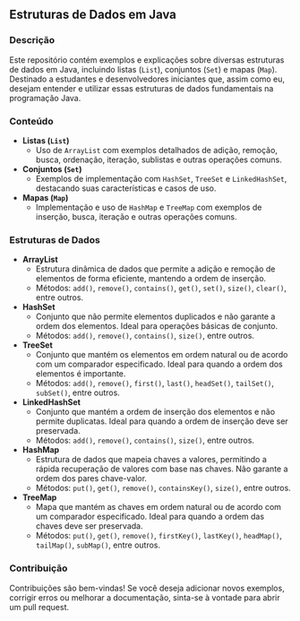 ## Estruturas de Dados em Java

### Descrição
Este repositório contém exemplos e explicações sobre diversas estruturas de dados em Java, incluindo listas (`List`), conjuntos (`Set`) e mapas (`Map`). Destinado a estudantes e desenvolvedores iniciantes que, assim como eu, desejam entender e utilizar essas estruturas de dados fundamentais na programação Java.

### Conteúdo
- **Listas (`List`)**
  - Uso de `ArrayList` com exemplos detalhados de adição, remoção, busca, ordenação, iteração, sublistas e outras operações comuns.
- **Conjuntos (`Set`)**
  - Exemplos de implementação com `HashSet`, `TreeSet` e `LinkedHashSet`, destacando suas características e casos de uso.
- **Mapas (`Map`)**
  - Implementação e uso de `HashMap` e `TreeMap` com exemplos de inserção, busca, iteração e outras operações comuns.

### Estruturas de Dados
- **ArrayList**
  - Estrutura dinâmica de dados que permite a adição e remoção de elementos de forma eficiente, mantendo a ordem de inserção.
  - Métodos: `add()`, `remove()`, `contains()`, `get()`, `set()`, `size()`, `clear()`, entre outros.
- **HashSet**
  - Conjunto que não permite elementos duplicados e não garante a ordem dos elementos. Ideal para operações básicas de conjunto.
  - Métodos: `add()`, `remove()`, `contains()`, `size()`, entre outros.
- **TreeSet**
  - Conjunto que mantém os elementos em ordem natural ou de acordo com um comparador especificado. Ideal para quando a ordem dos elementos é importante.
  - Métodos: `add()`, `remove()`, `first()`, `last()`, `headSet()`, `tailSet()`, `subSet()`, entre outros.
- **LinkedHashSet**
  - Conjunto que mantém a ordem de inserção dos elementos e não permite duplicatas. Ideal para quando a ordem de inserção deve ser preservada.
  - Métodos: `add()`, `remove()`, `contains()`, `size()`, entre outros.
- **HashMap**
  - Estrutura de dados que mapeia chaves a valores, permitindo a rápida recuperação de valores com base nas chaves. Não garante a ordem dos pares chave-valor.
  - Métodos: `put()`, `get()`, `remove()`, `containsKey()`, `size()`, entre outros.
- **TreeMap**
  - Mapa que mantém as chaves em ordem natural ou de acordo com um comparador especificado. Ideal para quando a ordem das chaves deve ser preservada.
  - Métodos: `put()`, `get()`, `remove()`, `firstKey()`, `lastKey()`, `headMap()`, `tailMap()`, `subMap()`, entre outros.

### Contribuição
Contribuições são bem-vindas! Se você deseja adicionar novos exemplos, corrigir erros ou melhorar a documentação, sinta-se à vontade para abrir um pull request.
